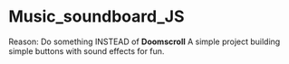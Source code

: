 # Music_soundboard_JS
Reason: Do something INSTEAD of **Doomscroll**
A simple project building simple buttons with sound effects for fun.
